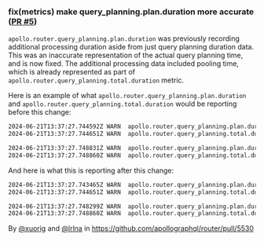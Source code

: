 ### fix(metrics) make query_planning.plan.duration more accurate ([PR #5](https://github.com/apollographql/router/pull/5530))

`apollo.router.query_planning.plan.duration` was previously recording additional
processing duration aside from just query planning duration data. This was an
inaccurate representation of the actual query planning time, and is now fixed.
The additional processing data included pooling time, which is already
represented as part of `apollo.router.query_planning.total.duration` metric.

Here is an example of what `apollo.router.query_planning.plan.duration` and
`apollo.router.query_planning.total.duration` would be reporting before this
change:
```bash
2024-06-21T13:37:27.744592Z WARN  apollo.router.query_planning.plan.duration 0.002475708
2024-06-21T13:37:27.744651Z WARN  apollo.router.query_planning.total.duration 0.002553958

2024-06-21T13:37:27.748831Z WARN  apollo.router.query_planning.plan.duration 0.001635833
2024-06-21T13:37:27.748860Z WARN  apollo.router.query_planning.total.duration 0.001677167
```
And here is what this is reporting after this change:
```bash
2024-06-21T13:37:27.743465Z WARN  apollo.router.query_planning.plan.duration 0.00107725
2024-06-21T13:37:27.744651Z WARN  apollo.router.query_planning.total.duration 0.002553958

2024-06-21T13:37:27.748299Z WARN  apollo.router.query_planning.plan.duration 0.000827
2024-06-21T13:37:27.748860Z WARN  apollo.router.query_planning.total.duration 0.001677167
```

By [@xuorig](https://github.com/xuorig) and [@lrlna](https://github.com/lrlna) in https://github.com/apollographql/router/pull/5530
